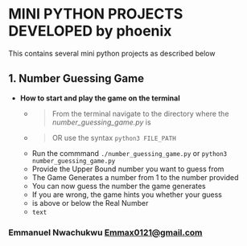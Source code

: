 # MINI PYTHON PROJECTS DEVELOPED by phoenix
This contains several mini python projects as described below


## 1. **Number Guessing Game**

  - **How to start and play the game on the terminal**
    - > From the terminal navigate to the directory where the _number_guessing_game.py_ is
    - > OR use the syntax `python3 FILE_PATH`
    - Run the commmand `./number_guessing_game.py` or `python3 number_guessing_game.py`
    - Provide the Upper Bound number you want to guess from
    - The Game Generates a number from 1 to the number provided
    - You can now guess the number the game generates
    - If you are wrong, the game hints you whether your guess
    - is above or below the Real Number
    - <code style="text-color: red">text</code>


### Emmanuel Nwachukwu <Emmax0121@gmail.com>
